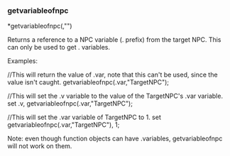 ### getvariableofnpc
*getvariableofnpc(<variable>,"<npc name>")

Returns a reference to a NPC variable (. prefix) from the target NPC.
This can only be used to get . variables.

Examples:

//This will return the value of .var, note that this can't be used, since the value isn't caught.
	getvariableofnpc(.var,"TargetNPC");

//This will set the .v variable to the value of the TargetNPC's .var variable.
	set .v, getvariableofnpc(.var,"TargetNPC");

//This will set the .var variable of TargetNPC to 1.
	set getvariableofnpc(.var,"TargetNPC"), 1;

Note: even though function objects can have .variables,
getvariableofnpc will not work on them.